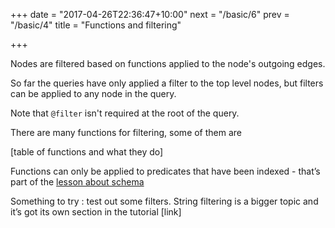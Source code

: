 +++
date = "2017-04-26T22:36:47+10:00"
next = "/basic/6"
prev = "/basic/4"
title = "Functions and filtering"

+++

Nodes are filtered based on functions applied to the node's outgoing edges.

So far the queries have only applied a filter to the top level nodes,
but filters can be applied to any node in the query.

Note that `@filter` isn't required at the root of the query.

There are many functions for filtering, some of them are

[table of functions and what they do]

Functions can only be applied to predicates that have been indexed -
that’s part of the [lesson about schema](/schema/1)

Something to try : test out some filters.  String filtering is a bigger topic and it’s got its own section in the tutorial [link]



